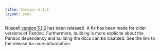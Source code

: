 ```yaml
---
title: Version 5.1.6
layout: post
---
```

Nuspell [version 5.1.6](https://github.com/nuspell/nuspell/releases/tag/v5.1.6)
has been released. A fix has been made for older versions of Pandoc.
Furthermore, building is more explicite about the Pandoc dependency and building
the docs can be disabled. See the link to the release for more information.
